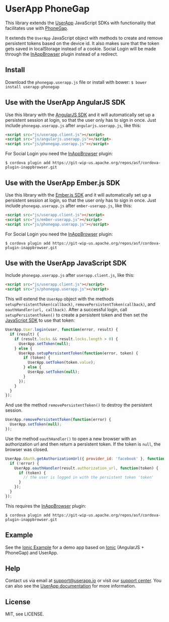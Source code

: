 UserApp PhoneGap
================

This library extends the [UserApp](https://www.userapp.io/) JavaScript SDKs with functionality that facilitates use with [PhoneGap](http://phonegap.com/).

It extends the `UserApp` JavaScript object with methods to create and remove persistent tokens based on the device id. It also makes sure that the token gets saved in localStorage instead of a cookie. Social Login will be made through the [InAppBrowser](http://docs.phonegap.com/en/3.0.0/cordova_inappbrowser_inappbrowser.md.html) plugin instead of a redirect.

## Install

Download the `phonegap.userapp.js` file or install with bower: `$ bower install userapp-phonegap`

## Use with the UserApp AngularJS SDK

Use this library with the [AngularJS SDK](https://app.userapp.io/#/docs/libs/angularjs/) and it will automatically set up a persistent session at login, so that the user only has to sign in once. Just include `phonegap.userapp.js` after `angularjs.userapp.js`, like this:

```html
<script src="js/userapp.client.js"></script>
<script src="js/angularjs.userapp.js"></script>
<script src="js/phonegap.userapp.js"></script>
```

For Social Login you need the [InAppBrowser](http://docs.phonegap.com/en/3.0.0/cordova_inappbrowser_inappbrowser.md.html) plugin:

    $ cordova plugin add https://git-wip-us.apache.org/repos/asf/cordova-plugin-inappbrowser.git

## Use with the UserApp Ember.js SDK

Use this library with the [Ember.js SDK](https://app.userapp.io/#/docs/libs/emberjs/) and it will automatically set up a persistent session at login, so that the user only has to sign in once. Just include `phonegap.userapp.js` after `ember-userapp.js`, like this:

```html
<script src="js/userapp.client.js"></script>
<script src="js/ember-userapp.js"></script>
<script src="js/phonegap.userapp.js"></script>
```

For Social Login you need the [InAppBrowser](http://docs.phonegap.com/en/3.0.0/cordova_inappbrowser_inappbrowser.md.html) plugin:

    $ cordova plugin add https://git-wip-us.apache.org/repos/asf/cordova-plugin-inappbrowser.git

## Use with the UserApp JavaScript SDK

Include `phonegap.userapp.js` after `userapp.client.js`, like this:

```html
<script src="js/userapp.client.js"></script>
<script src="js/phonegap.userapp.js"></script>
```

This will extend the `UserApp` object with the methods `setupPersistentToken(callback)`, `removePersistentToken(callback)`, and `oauthHandler(url, callback)`.
After a successful login, call `setupPersistentToken()` to create a persistent token and then set the [JavaScript SDK](https://app.userapp.io/#/docs/libs/javascript/) to use that token:

```javascript
UserApp.User.login(user, function(error, result) {
  if (result) {
    if (result.locks && result.locks.length > 0) {
      UserApp.setToken(null);
    } else {
      UserApp.setupPersistentToken(function(error, token) {
        if (token) {
          UserApp.setToken(token.value);
        } else {
          UserApp.setToken(null);
        }
      });
    }
  }
});
```

And use the method `removePersistentToken()` to destroy the persistent session.

```javascript
UserApp.removePersistentToken(function(error) {
  UserApp.setToken(null);
});
```

Use the method `oauthHandler()` to open a new browser with an authorization url and then return a persistent token. If the token is `null`, the browser was closed.

```javascript
UserApp.OAuth.getAuthorizationUrl({ provider_id: 'facebook' }, function(error, result) {
  if (!error) {
    UserApp.oauthHandler(result.authorization_url, function(token) {
      if (token) {
        // the user is logged in with the persistent token 'token'
      }
    }); 
  }
});
```

This requires the [InAppBrowser](http://docs.phonegap.com/en/3.0.0/cordova_inappbrowser_inappbrowser.md.html) plugin:

    $ cordova plugin add https://git-wip-us.apache.org/repos/asf/cordova-plugin-inappbrowser.git

## Example

See the [Ionic Example](https://github.com/userapp-io/userapp-ionic) for a demo app based on [Ionic](http://ionicframework.com/) (AngularJS + PhoneGap) and UserApp.

## Help

Contact us via email at support@userapp.io or visit our [support center](https://help.userapp.io). You can also see the [UserApp documentation](https://app.userapp.io/#/docs/) for more information.

## License

MIT, see LICENSE.
